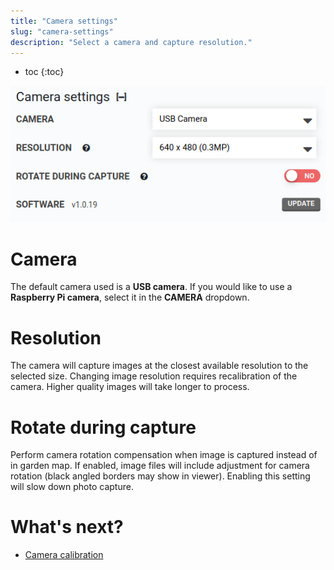 ```yaml
---
title: "Camera settings"
slug: "camera-settings"
description: "Select a camera and capture resolution."
---
```


* toc
{:toc}


![camera settings](_images/camera_settings.png)

# Camera

The default camera used is a **USB camera**. If you would like to use a **Raspberry Pi camera**, select it in the **CAMERA** dropdown.

# Resolution

The camera will capture images at the closest available resolution to the selected size. Changing image resolution requires recalibration of the camera. Higher quality images will take longer to process.

# Rotate during capture

Perform camera rotation compensation when image is captured instead of in garden map. If enabled, image files will include adjustment for camera rotation (black angled borders may show in viewer). Enabling this setting will slow down photo capture.

# What's next?

 * [Camera calibration](camera-calibration.md)
